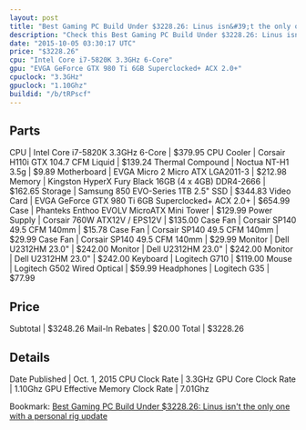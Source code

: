 ```yaml
---
layout: post
title: "Best Gaming PC Build Under $3228.26: Linus isn&#39;t the only one with a personal rig update"
description: "Check this Best Gaming PC Build Under $3228.26: Linus isn&#39;t the only one with a personal rig update. CPU: Intel Core i7-5820K 3.3GHz 6-Core, CPU Cooler: Corsair H110i "
date: "2015-10-05 03:30:17 UTC"
price: "$3228.26"
cpu: "Intel Core i7-5820K 3.3GHz 6-Core"
gpu: "EVGA GeForce GTX 980 Ti 6GB Superclocked+ ACX 2.0+"
cpuclock: "3.3GHz"
gpuclock: "1.10Ghz"
buildid: "/b/tRPscf"
---
```


## Parts

CPU | Intel Core i7-5820K 3.3GHz 6-Core | $379.95
CPU Cooler | Corsair H110i GTX 104.7 CFM Liquid | $139.24
Thermal Compound | Noctua NT-H1 3.5g | $9.89
Motherboard | EVGA Micro 2 Micro ATX LGA2011-3 | $212.98
Memory | Kingston HyperX Fury Black 16GB (4 x 4GB) DDR4-2666 | $162.65
Storage | Samsung 850 EVO-Series 1TB 2.5" SSD | $344.83
Video Card | EVGA GeForce GTX 980 Ti 6GB Superclocked+ ACX 2.0+ | $654.99
Case | Phanteks Enthoo EVOLV MicroATX Mini Tower | $129.99
Power Supply | Corsair 760W ATX12V / EPS12V | $135.00
Case Fan | Corsair SP140 49.5 CFM 140mm | $15.78
Case Fan | Corsair SP140 49.5 CFM 140mm | $29.99
Case Fan | Corsair SP140 49.5 CFM 140mm | $29.99
Monitor | Dell U2312HM 23.0" | $242.00
Monitor | Dell U2312HM 23.0" | $242.00
Monitor | Dell U2312HM 23.0" | $242.00
Keyboard | Logitech G710 | $119.00
Mouse | Logitech G502 Wired Optical | $59.99
Headphones | Logitech G35 | $77.99

## Price

Subtotal | $3248.26
Mail-In Rebates | $20.00
Total | $3228.26

## Details

Date Published | Oct. 1, 2015
CPU Clock Rate | 3.3GHz
GPU Core Clock Rate | 1.10Ghz
GPU Effective Memory Clock Rate | 7.01Ghz

Bookmark: [Best Gaming PC Build Under $3228.26: Linus isn&#39;t the only one with a personal rig update](http://pcbuilders.github.io/2015/10/05/best-gaming-pc-build-under-3228-dollars-dot-26-linus-isnt-the-only-one-with-a-personal-rig-update/)
